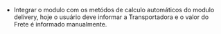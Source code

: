 - Integrar o modulo com os metódos de calculo automáticos do modulo
  delivery, hoje o usuário deve informar a Transportadora e o valor do
  Frete é informado manualmente.
